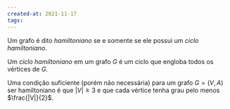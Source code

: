 ```yaml
---
created-at: 2021-11-17
tags:
---
```

Um grafo é dito *hamiltoniano* se e somente se ele possui um *ciclo hamiltoniano*.

Um *ciclo hamiltoniano* em um grafo $G$ é um ciclo que engloba todos os vértices de $G$.

Uma condição suficiente (porém não necessária) para um grafo $G = (V, A)$ ser hamiltoniano é que $|V| \geq 3$ e que cada vértice tenha grau pelo menos $\frac{|V|}{2}$.